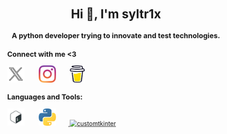 <h1 align="center">Hi 🧿, I'm syltr1x</h1>
<h3 align="center">A python developer trying to innovate and test technologies.</h3>

<h3 align="left">Connect with me <3</h3>
<p align="left">
<a href="https://twitter.com/syltr1x" target="_blank"><img align="center" src="x.png" alt="syltr1x" height="40" width="40" style="margin-right:1.8rem"/></a>
<a href="https://instagram.com/syltr1x" target="_blank"><img align="center" src="ig.png" alt="syltr1x" height="40" width="40" style="margin-right:1.8rem"/></a>
<a href="https://www.buymeacoffee.com/syltr1x" target="_blank"><img align="center" src="cofee.png" alt="syltr1x" height="40" width="35"/></a>
</p>

<h3 align="left">Languages and Tools:</h3>
<p align="left">
<a> <img src="bash.png" alt="bash" width="40" height="40" style="margin-right:1.8rem"/> </a> 
<a href="https://www.python.org" target="_blank" rel="noreferrer"> <img src="py.png" alt="python" width="40" height="40" style="margin-right:1.8rem"/> </a>
<a href="https://github.com/TomSchimansky/CustomTkinter/" target="_blank" rel="noreferrer"> <img src="ctk.ico" alt="customtkinter" width="40" height="40"/> </a>
</p>
